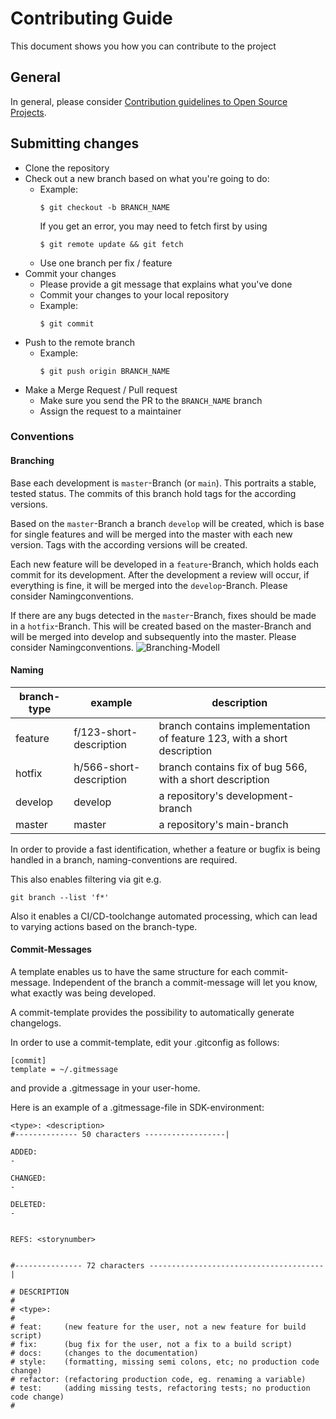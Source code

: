 # Contributing Guide

This document shows you how you can contribute to the project

## General

In general, please consider [Contribution guidelines to Open Source Projects](http://www.contribution-guide.org/#).

## Submitting changes

- Clone the repository
- Check out a new branch based on what you're going to do:
    - Example:
      ````
      $ git checkout -b BRANCH_NAME
      ````
      If you get an error, you may need to fetch first by using
      ````
      $ git remote update && git fetch
      ````
    - Use one branch per fix / feature
- Commit your changes
    - Please provide a git message that explains what you've done
    - Commit your changes to your local repository
    - Example:
      ````
      $ git commit
      ````
- Push to the remote branch
    - Example:
      ````
      $ git push origin BRANCH_NAME
      ````
- Make a Merge Request / Pull request
    - Make sure you send the PR to the <code>BRANCH_NAME</code> branch
    - Assign the request to a maintainer

### Conventions

#### Branching

Base each development is ```master```-Branch (or ```main```). This portraits a stable, tested status. The commits of this branch hold tags for the according versions.

Based on the ```master```-Branch a branch ```develop``` will be created, which is base for single features and will be merged into the master with each new version. Tags with the according versions will be created.

Each new feature will be developed in a ```feature```-Branch, which holds each commit for its development. After the development a review will occur, if everything is fine, it will be merged into the ```develop```-Branch. Please consider Namingconventions.

If there are any bugs detected in the ```master```-Branch, fixes should be made in a ```hotfix```-Branch. This will be created based on the master-Branch and will be merged into develop and subsequently into the master. Please consider Namingconventions.
![Branching-Modell](docs/SDK_Branching_modell.png)

#### Naming

| branch-type | example                 | description                                                             |
| ----------- | ----------------------- | ----------------------------------------------------------------------- |
| feature     | f/123-short-description | branch contains implementation of feature 123, with a short description |
| hotfix      | h/566-short-description | branch contains fix of bug 566, with a short description                |
| develop     | develop                 | a repository's development-branch                                       |
| master      | master                  | a repository's main-branch                                              |

In order to provide a fast identification, whether a feature or bugfix is being handled in a branch, naming-conventions are required.

This also enables filtering via git e.g.

```git branch --list 'f*'```

Also it enables a CI/CD-toolchange automated processing, which can lead to varying actions based on the branch-type.

#### Commit-Messages

A template enables us to have the same structure for each commit-message. Independent of the branch a commit-message will let you know, what exactly was being developed.

A commit-template provides the possibility to automatically generate changelogs.

In order to use a commit-template, edit your .gitconfig as follows:

```
[commit]
template = ~/.gitmessage
```
and provide a .gitmessage in your user-home.

Here is an example of a .gitmessage-file in SDK-environment:

```
<type>: <description>
#-------------- 50 characters ------------------|
 
ADDED:
-
 
CHANGED:
-
 
DELETED:
-
 
 
REFS: <storynumber>
 
 
#--------------- 72 characters ---------------------------------------|
 
# DESCRIPTION
#
# <type>:
#
# feat:     (new feature for the user, not a new feature for build script)
# fix:      (bug fix for the user, not a fix to a build script)
# docs:     (changes to the documentation)
# style:    (formatting, missing semi colons, etc; no production code change)
# refactor: (refactoring production code, eg. renaming a variable)
# test:     (adding missing tests, refactoring tests; no production code change)
#
```
